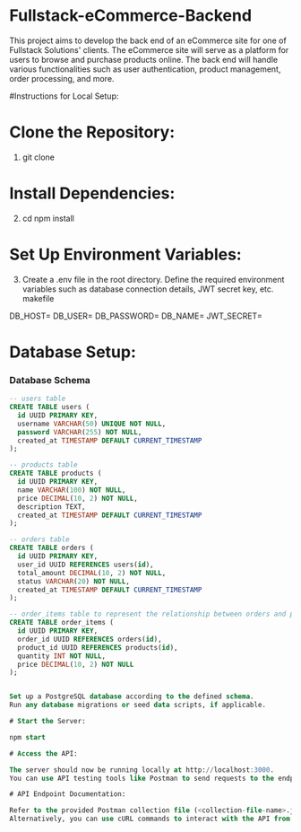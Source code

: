 # Fullstack-eCommerce-Backend
This project aims to develop the back end of an eCommerce site for one of Fullstack Solutions' clients. The eCommerce site will serve as a platform for users to browse and purchase products online. The back end will handle various functionalities such as user authentication, product management, order processing, and more.

#Instructions for Local Setup:

# Clone the Repository:

1. git clone <repository-url>

# Install Dependencies:

2. cd <project-folder>
npm install

# Set Up Environment Variables:

3. Create a .env file in the root directory.
Define the required environment variables such as database connection details, JWT secret key, etc.
makefile

DB_HOST=<database-host>
DB_USER=<database-username>
DB_PASSWORD=<database-password>
DB_NAME=<database-name>
JWT_SECRET=<jwt-secret-key>

# Database Setup:

### Database Schema

```sql
-- users table
CREATE TABLE users (
  id UUID PRIMARY KEY,
  username VARCHAR(50) UNIQUE NOT NULL,
  password VARCHAR(255) NOT NULL,
  created_at TIMESTAMP DEFAULT CURRENT_TIMESTAMP
);

-- products table
CREATE TABLE products (
  id UUID PRIMARY KEY,
  name VARCHAR(100) NOT NULL,
  price DECIMAL(10, 2) NOT NULL,
  description TEXT,
  created_at TIMESTAMP DEFAULT CURRENT_TIMESTAMP
);

-- orders table
CREATE TABLE orders (
  id UUID PRIMARY KEY,
  user_id UUID REFERENCES users(id),
  total_amount DECIMAL(10, 2) NOT NULL,
  status VARCHAR(20) NOT NULL,
  created_at TIMESTAMP DEFAULT CURRENT_TIMESTAMP
);

-- order_items table to represent the relationship between orders and products
CREATE TABLE order_items (
  id UUID PRIMARY KEY,
  order_id UUID REFERENCES orders(id),
  product_id UUID REFERENCES products(id),
  quantity INT NOT NULL,
  price DECIMAL(10, 2) NOT NULL
);


Set up a PostgreSQL database according to the defined schema.
Run any database migrations or seed data scripts, if applicable.

# Start the Server:

npm start

# Access the API:

The server should now be running locally at http://localhost:3000.
You can use API testing tools like Postman to send requests to the endpoints.

# API Endpoint Documentation:

Refer to the provided Postman collection file (<collection-file-name>.json) for sample requests and documentation of API endpoints.
Alternatively, you can use cURL commands to interact with the API from the command line.
